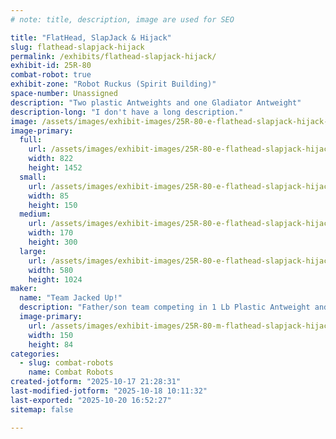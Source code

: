```yaml
---
# note: title, description, image are used for SEO

title: "FlatHead, SlapJack & Hijack"
slug: flathead-slapjack-hijack
permalink: /exhibits/flathead-slapjack-hijack/
exhibit-id: 25R-80
combat-robot: true
exhibit-zone: "Robot Ruckus (Spirit Building)"
space-number: Unassigned
description: "Two plastic Antweights and one Gladiator Antweight"
description-long: "I don't have a long description."
image: /assets/images/exhibit-images/25R-80-e-flathead-slapjack-hijack-screenshot-20251016-074348-170x300.png
image-primary: 
  full:
    url: /assets/images/exhibit-images/25R-80-e-flathead-slapjack-hijack-screenshot-20251016-074348-full.png
    width: 822
    height: 1452
  small:
    url: /assets/images/exhibit-images/25R-80-e-flathead-slapjack-hijack-screenshot-20251016-074348-85x150.png
    width: 85
    height: 150
  medium:
    url: /assets/images/exhibit-images/25R-80-e-flathead-slapjack-hijack-screenshot-20251016-074348-170x300.png
    width: 170
    height: 300
  large:
    url: /assets/images/exhibit-images/25R-80-e-flathead-slapjack-hijack-screenshot-20251016-074348-580x1024.png
    width: 580
    height: 1024
maker: 
  name: "Team Jacked Up!"
  description: "Father/son team competing in 1 Lb Plastic Antweight and Gladiator Antweight"
  image-primary:
    url: /assets/images/exhibit-images/25R-80-m-flathead-slapjack-hijack-vma-robot-brawl-18-r1920x1080-300x169.jpg
    width: 150
    height: 84
categories: 
  - slug: combat-robots
    name: Combat Robots
created-jotform: "2025-10-17 21:28:31"
last-modified-jotform: "2025-10-18 10:11:32"
last-exported: "2025-10-20 16:52:27"
sitemap: false

---
```

